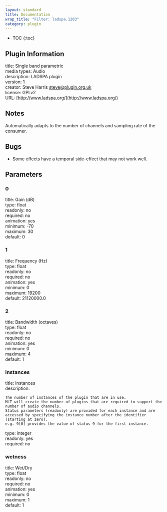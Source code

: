 ```yaml
---
layout: standard
title: Documentation
wrap_title: "Filter: ladspa.1203"
category: plugin
---
```

* TOC
{:toc}

## Plugin Information

title: Single band parametric  
media types:
Audio  
description: LADSPA plugin  
version: 1  
creator: Steve Harris <steve@plugin.org.uk>  
license: GPLv2  
URL: [http://www.ladspa.org/](http://www.ladspa.org/)  

## Notes

Automatically adapts to the number of channels and sampling rate of the consumer.

## Bugs

* Some effects have a temporal side-effect that may not work well.


## Parameters

### 0

title: Gain (dB)    
type: float  
readonly: no  
required: no  
animation: yes  
minimum: -70  
maximum: 30  
default: 0  

### 1

title: Frequency (Hz)    
type: float  
readonly: no  
required: no  
animation: yes  
minimum: 0  
maximum: 19200  
default: 21120000.0  

### 2

title: Bandwidth (octaves)    
type: float  
readonly: no  
required: no  
animation: yes  
minimum: 0  
maximum: 4  
default: 1  

### instances

title: Instances    
description:
```
The number of instances of the plugin that are in use.
MLT will create the number of plugins that are required to support the number of audio channels.
Status parameters (readonly) are provided for each instance and are accessed by specifying the instance number after the identifier (starting at zero).
e.g. 9[0] provides the value of status 9 for the first instance.
```
type: integer  
readonly: yes  
required: no  

### wetness

title: Wet/Dry    
type: float  
readonly: no  
required: no  
animation: yes  
minimum: 0  
maximum: 1  
default: 1  

